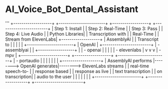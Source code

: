 # AI_Voice_Bot_Dental_Assistant


'''
+-------------------+        +-----------------------+        +------------------+        +------------------------+
|   Step 1: Install |        |  Step 2: Real-Time    |        |  Step 3: Pass    |        |  Step 4: Live Audio    |
|   Python Libraries|        |  Transcription with   |        |  Real-Time       |        |  Stream from ElevenLabs|
+-------------------+        |       AssemblyAI      |        |  Transcript to   |        |                        |
|                   |        +-----------------------+        |      OpenAI      |        +------------------------+
| - assemblyai      |                    |                    +------------------+                    |
| - openai          |                    |                             |                              |
| - elevenlabs      |                    v                             v                              v
| - mpv             |        +-----------------------+        +------------------+        +------------------------+
| - portaudio       |        |                       |        |                  |        |                        |
+-------------------+        |  AssemblyAI performs  |-------->  OpenAI generates|-------->  ElevenLabs streams   |
                             |  real-time speech-to- |        |  response based  |        |  response as live      |
                             |  text transcription   |        |  on transcription|        |  audio to the user     |
                             |                       |        |                  |        |                        |
                             +-----------------------+        +------------------+        +------------------------+
